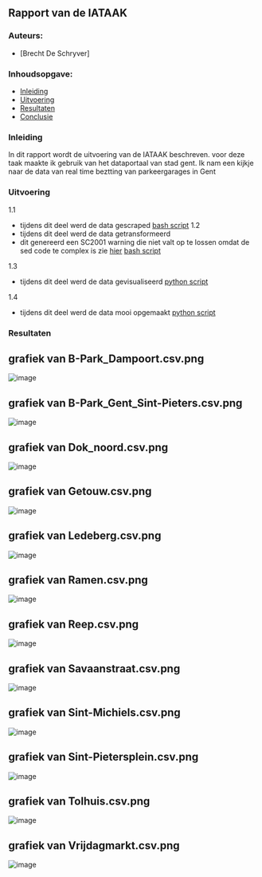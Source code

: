 ## Rapport van de IATAAK
### Auteurs:
 - [Brecht De Schryver]
### Inhoudsopgave:
 - [Inleiding](#inleiding)
 - [Uitvoering](#uitvoering)
 - [Resultaten](#resultaten)
 - [Conclusie](#conclusie)
### Inleiding
In dit rapport wordt de uitvoering van de IATAAK beschreven. voor deze taak maakte ik gebruik van het dataportaal van stad gent. Ik nam een kijkje naar de data van real time beztting van parkeergarages in Gent
### Uitvoering
1.1
 - tijdens dit deel werd de data gescraped
[bash script](https://github.com/BrechtDeSchryver/iataak/blob/main/scripts/webscraper.sh)
1.2
 - tijdens dit deel werd de data getransformeerd
 - dit genereerd een SC2001 warning die niet valt op te lossen omdat de sed code te complex is zie [hier](https://www.shellcheck.net/wiki/SC2001)
[bash script](https://github.com/BrechtDeSchryver/iataak/blob/main/scripts/transform.sh)

1.3
 - tijdens dit deel werd de data gevisualiseerd
[python script](https://github.com/BrechtDeSchryver/iataak/blob/main/scripts/raport.py)

1.4
 - tijdens dit deel werd de data mooi opgemaakt
[python script](https://github.com/BrechtDeSchryver/iataak/blob/main/scripts/report.py)
### Resultaten
## grafiek van B-Park_Dampoort.csv.png
![image](https://github.com/BrechtDeSchryver/iataak/blob/main/csvimage/B-Park_Dampoort.csv.png)
## grafiek van B-Park_Gent_Sint-Pieters.csv.png
![image](https://github.com/BrechtDeSchryver/iataak/blob/main/csvimage/B-Park_Gent_Sint-Pieters.csv.png)
## grafiek van Dok_noord.csv.png
![image](https://github.com/BrechtDeSchryver/iataak/blob/main/csvimage/Dok_noord.csv.png)
## grafiek van Getouw.csv.png
![image](https://github.com/BrechtDeSchryver/iataak/blob/main/csvimage/Getouw.csv.png)
## grafiek van Ledeberg.csv.png
![image](https://github.com/BrechtDeSchryver/iataak/blob/main/csvimage/Ledeberg.csv.png)
## grafiek van Ramen.csv.png
![image](https://github.com/BrechtDeSchryver/iataak/blob/main/csvimage/Ramen.csv.png)
## grafiek van Reep.csv.png
![image](https://github.com/BrechtDeSchryver/iataak/blob/main/csvimage/Reep.csv.png)
## grafiek van Savaanstraat.csv.png
![image](https://github.com/BrechtDeSchryver/iataak/blob/main/csvimage/Savaanstraat.csv.png)
## grafiek van Sint-Michiels.csv.png
![image](https://github.com/BrechtDeSchryver/iataak/blob/main/csvimage/Sint-Michiels.csv.png)
## grafiek van Sint-Pietersplein.csv.png
![image](https://github.com/BrechtDeSchryver/iataak/blob/main/csvimage/Sint-Pietersplein.csv.png)
## grafiek van Tolhuis.csv.png
![image](https://github.com/BrechtDeSchryver/iataak/blob/main/csvimage/Tolhuis.csv.png)
## grafiek van Vrijdagmarkt.csv.png
![image](https://github.com/BrechtDeSchryver/iataak/blob/main/csvimage/Vrijdagmarkt.csv.png)
